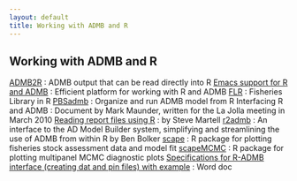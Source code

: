 ```yaml
---
layout: default
title: Working with ADMB and R
---
```


Working with ADMB and R
-----------------------

[ADMB2R](https://github.com/admb-project/admb/tree/master/contrib/admb2r)
: ADMB output that can be read directly into R
[Emacs support for R and ADMB](emacs-support.html)
: Efficient platform for working with R and ADMB
[FLR](http://www.flr-project.org/)
: Fisheries Library in R
[PBSadmb](https://code.google.com/archive/p/pbs-software/)
: Organize and run ADMB model from R
Interfacing R and ADMB
: Document by Mark Maunder, written for the La Jolla meeting in March 2010
[Reading report files using R](reading-report-files-using-r)
: by Steve Martell 
[r2admb](http://r-forge.r-project.org/projects/r2admb/)
: An interface to the AD Model Builder system, simplifying and streamlining the use of ADMB from within R by Ben Bolker
[scape](https://cran.r-project.org/web/packages/scape/)
: R package for plotting fisheries stock assessment data and model fit
[scapeMCMC](https://cran.r-project.org/src/contrib/Archive/scapeMCMC/)
: R package for plotting multipanel MCMC diagnostic plots
[Specifications for R-ADMB interface (creating dat and pin files) with example](Specifications_of_functions_to_generate_dat_and_pin_files_for_PBSadmb_R_project.doc)
: Word doc

